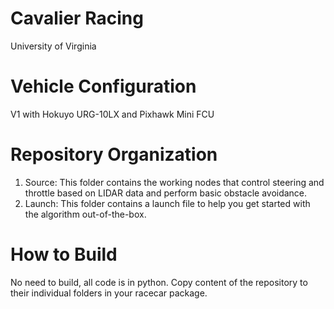 # Cavalier Racing
University of Virginia

# Vehicle Configuration
V1 with Hokuyo URG-10LX and Pixhawk Mini FCU

# Repository Organization
1. Source:
This folder contains the working nodes that control steering and throttle based on LIDAR data and perform basic obstacle avoidance.
2. Launch:
This folder contains a launch file to help you get started with the algorithm out-of-the-box.

# How to Build
No need to build, all code is in python.
Copy content of the repository to their individual folders in your racecar package.
